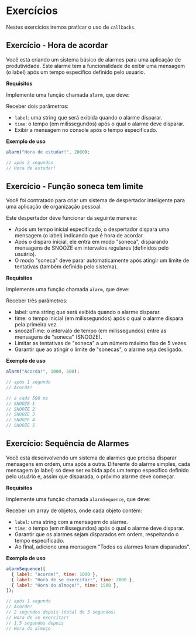 # Exercícios

Nestes exercícios iremos praticar o uso de `callbacks`.

## Exercício - Hora de acordar

Você está criando um sistema básico de alarmes para uma aplicação de produtividade. Este alarme tem a funcionalidade de exibir uma mensagem (o label) após um tempo específico definido pelo usuário.

**Requisitos**

Implemente uma função chamada `alarm`, que deve:

Receber dois parâmetros:

- `label`: uma string que será exibida quando o alarme disparar.
- `time`: o tempo (em milissegundos) após o qual o alarme deve disparar.
- Exibir a mensagem no console após o tempo especificado.

**Exemplo de uso**

```js
alarm("Hora de estudar!", 2000);

// após 2 segundos
// Hora de estudar!
```

## Exercício - Função soneca tem limite

Você foi contratado para criar um sistema de despertador inteligente para uma aplicação de organização pessoal.

Este despertador deve funcionar da seguinte maneira:

- Após um tempo inicial especificado, o despertador dispara uma mensagem (o label) indicando que é hora de acordar.
- Após o disparo inicial, ele entra em modo "soneca", disparando mensagens de SNOOZE em intervalos regulares (definidos pelo usuário).
- O modo "soneca" deve parar automaticamente após atingir um limite de tentativas (também definido pelo sistema).

**Requisitos**

Implemente uma função chamada `alarm`, que deve:

Receber três parâmetros:

- label: uma string que será exibida quando o alarme disparar.
- time: o tempo inicial (em milissegundos) após o qual o alarme dispara pela primeira vez.
- snoozeTime: o intervalo de tempo (em milissegundos) entre as mensagens de "soneca" (SNOOZE).
- Limitar as tentativas de "soneca" a um número máximo fixo de 5 vezes.
- Garantir que ao atingir o limite de "sonecas", o alarme seja desligado.

**Exemplo de uso**

```js
alarm("Acorda!", 1000, 500);

// após 1 segundo
// Acorda!

// a cada 500 ms
// SNOOZE 1
// SNOOZE 2
// SNOOZE 3
// SNOOZE 4
// SNOOZE 5
```

## Exercício: Sequência de Alarmes

Você está desenvolvendo um sistema de alarmes que precisa disparar mensagens em ordem, uma após a outra. Diferente do alarme simples, cada mensagem (o label) só deve ser exibida após um tempo específico definido pelo usuário e, assim que disparada, o próximo alarme deve começar.

**Requisitos**

Implemente uma função chamada `alarmSequence`, que deve:

Receber um array de objetos, onde cada objeto contém:

- `label`: uma string com a mensagem do alarme.
- `time`: o tempo (em milissegundos) após o qual o alarme deve disparar.
- Garantir que os alarmes sejam disparados em ordem, respeitando o tempo especificado.
- Ao final, adicione uma mensagem "Todos os alarmes foram disparados".

**Exemplo de uso**

```js
alarmSequence([
  { label: "Acorde!", time: 1000 },
  { label: "Hora de se exercitar!", time: 2000 },
  { label: "Hora do almoço!", time: 1500 },
]);

// após 1 segundo
// Acorde!
// 2 segundos depois (total de 3 segundos)
// Hora de se exercitar!
// 1,5 segundos depois
// Hora do almoço
```
